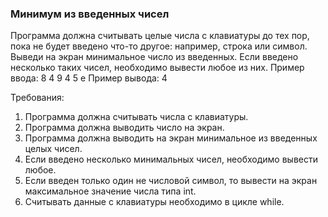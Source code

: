 
### Минимум из введенных чисел

Программа должна считывать целые числа с клавиатуры до тех пор, пока не будет введено что-то другое: например, строка или символ.
Выведи на экран минимальное число из введенных. Если введено несколько таких чисел, необходимо вывести любое из них.
Пример ввода:
8
4
9
4
5
e
Пример вывода:
4


Требования:
1.	Программа должна считывать числа c клавиатуры.
2.	Программа должна выводить число на экран.
3.	Программа должна выводить на экран минимальное из введенных целых чисел.
4.	Если введено несколько минимальных чисел, необходимо вывести любое.
5.	Если введен только один не числовой символ, то вывести на экран максимальное значение числа типа int.
6.	Считывать данные с клавиатуры необходимо в цикле while.


